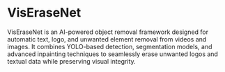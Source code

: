 # VisEraseNet
VisEraseNet is an AI-powered object removal framework designed for automatic text, logo, and unwanted element removal from videos and images. It combines YOLO-based detection, segmentation models, and advanced inpainting techniques to seamlessly erase unwanted logos and textual data while preserving visual integrity.
